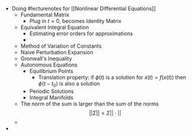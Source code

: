 - Doing #lecturenotes for [[Nonlinear Differential Equations]]
	- Fundamental Matrix
		- Plug in $t=0$, becomes Identity Matrix
	- Equivalent Integral Equation
		- Estimating error orders for approximations
		-
	- Method of Variation of Constants
	- Naive Perturbation Expansion
	- Gronwall's Inequality
	- Autonomous Equations
		- Equilibrium Points
			- Translation property: if $\phi (t)$ is a solution for $\dot{x} (t) = f(x(t))$ then $\phi (t-t_0)$ is also a solution
		- Periodic Solutions
		- Integral Manifolds
	- The norm of the sum is larger than the sum of the norms
	  $$||\Sigma|| < \Sigma || \cdot || $$
	-
-